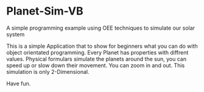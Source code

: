 # Planet-Sim-VB
A simple programming example using OEE techniques to simulate our solar system

This is a simple Application that to show for beginners what you can do with object orientated programming. 
Every Planet has properties with diffrent values.
Physical formulars simulate the planets around the sun, you can speed up or slow down their movement.
You can zoom in and out. This simulation is only 2-Dimensional.

Have fun.
